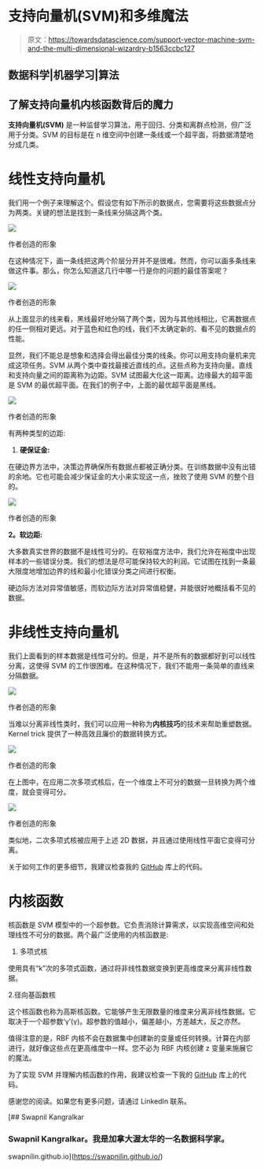 # 支持向量机(SVM)和多维魔法

> 原文：<https://towardsdatascience.com/support-vector-machine-svm-and-the-multi-dimensional-wizardry-b1563ccbc127>

## 数据科学|机器学习|算法

## 了解支持向量机内核函数背后的魔力

**支持向量机(SVM)** 是一种监督学习算法，用于回归、分类和离群点检测，但广泛用于分类。SVM 的目标是在 n 维空间中创建一条线或一个超平面，将数据清楚地分成几类。

# 线性支持向量机

我们用一个例子来理解这个。假设您有如下所示的数据点，您需要将这些数据点分为两类。关键的想法是找到一条线来分隔这两个类。

![](img/5d26f94a301d2b8b5857beb4c252a926.png)

作者创造的形象

在这种情况下，画一条线把这两个阶层分开并不是很难。然而，你可以画多条线来做这件事。那么，你怎么知道这几行中哪一行是你的问题的最佳答案呢？

![](img/de40ecfda51185debf0e9a51d6b4d78d.png)

作者创造的形象

从上面显示的线来看，黑线最好地分隔了两个类，因为与其他线相比，它离数据点的任一侧相对更远。对于蓝色和红色的线，我们不太确定新的、看不见的数据点的性能。

显然，我们不能总是想象和选择会得出最佳分类的线条。你可以用支持向量机来完成这项任务。SVM 从两个类中查找最接近直线的点。这些点称为支持向量。直线和支持向量之间的距离称为边距。SVM 试图最大化这一距离。边缘最大的超平面是 SVM 的最优超平面。在我们的例子中，上面的最优超平面是黑线。

![](img/b17de35601f91842fecc0260e303d6b1.png)

作者创造的形象

有两种类型的边距:

1.  **硬保证金:**

在硬边界方法中，决策边界确保所有数据点都被正确分类。在训练数据中没有出错的余地。它也可能会减少保证金的大小来实现这一点，挫败了使用 SVM 的整个目的。

![](img/6c733f911eedbd5b38c93e7996a338e3.png)

作者创造的形象

**2。软边距:**

大多数真实世界的数据不是线性可分的。在软裕度方法中，我们允许在裕度中出现样本的一些错误分类。我们的想法是尽可能保持较大的利润。它试图在找到一条最大限度地增加边界的线和最小化错误分类之间进行权衡。

硬边际方法对异常值敏感，而软边际方法对异常值稳健，并能很好地概括看不见的数据。

# 非线性支持向量机

我们上面看到的样本数据是线性可分的。但是，并不是所有的数据都好到可以线性分离，这使得 SVM 的工作很困难。在这种情况下，我们不能用一条简单的直线来分隔数据。

![](img/5f6f696ff8a3a468311b670c318218eb.png)

作者创造的形象

当难以分离非线性类时，我们可以应用一种称为**内核技巧**的技术来帮助重塑数据。Kernel trick 提供了一种高效且廉价的数据转换方式。

![](img/1be1a2c35d37a23a569ce86dfe8b7fd4.png)

作者创造的形象

在上图中，在应用二次多项式核后，在一个维度上不可分的数据一旦转换为两个维度，就会变得可分。

![](img/db02d6b596f59f5d1726b414ebb76818.png)

作者创造的形象

类似地，二次多项式核被应用于上述 2D 数据，并且通过使用线性平面它变得可分离。

关于如何工作的更多细节，我建议检查我的 [GitHub](https://github.com/swapnilin/SVM-Demo-and-Kernel-Functions/blob/main/SVM_Demo.ipynb) 库上的代码。

# **内核函数**

核函数是 SVM 模型中的一个超参数。它负责消除计算需求，以实现高维空间和处理线性不可分的数据。两个最广泛使用的内核函数是:

1.  多项式核

使用具有“k”次的多项式函数，通过将非线性数据变换到更高维度来分离非线性数据。

2.径向基函数核

这个核函数也称为高斯核函数。它能够产生无限数量的维度来分离非线性数据。它取决于一个超参数‘γ’(γ)。超参数的值越小，偏差越小，方差越大，反之亦然。

值得注意的是，RBF 内核不会在数据集中创建新的变量或任何转换。计算在内部进行，就好像这些点在更高维度中一样。您不必为 RBF 内核创建 z 变量来施展它的魔法。

为了实现 SVM 并理解内核函数的作用，我建议检查一下我的 [GitHub](https://github.com/swapnilin/SVM-Demo-and-Kernel-Functions/blob/main/SVM_Demo.ipynb) 库上的代码。

感谢您的阅读。如果您有更多问题，请通过 LinkedIn 联系。

[](https://swapnilin.github.io/) [## Swapnil Kangralkar

### Swapnil Kangralkar。我是加拿大渥太华的一名数据科学家。

swapnilin.github.io](https://swapnilin.github.io/)